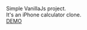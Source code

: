 Simple VanillaJs project.  
It's an iPhone calculator clone.  
[DEMO](https://ci3niu.github.io/vanillaJs-iphone-calculator-clone/)
